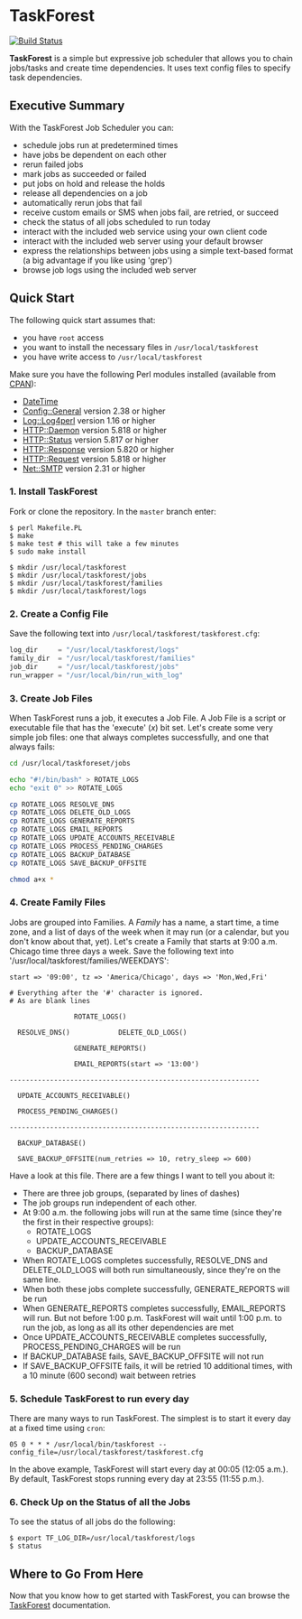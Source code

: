 # TaskForest

[![Build Status](https://travis-ci.org/aijaz/taskforest.svg?branch=master)](https://travis-ci.org/aijaz/taskforest)

**TaskForest** is a simple but expressive job scheduler that allows you to
chain jobs/tasks and create time dependencies. It uses text config files to
specify task dependencies.

## Executive Summary 

With the TaskForest Job Scheduler you can:

- schedule jobs run at predetermined times
- have jobs be dependent on each other
- rerun failed jobs
- mark jobs as succeeded or failed
- put jobs on hold and release the holds
- release all dependencies on a job
- automatically rerun jobs that fail
- receive custom emails or SMS when jobs fail, are retried, or succeed
- check the status of all jobs scheduled to run today
- interact with the included web service using your own client code
- interact with the included web server using your default browser
- express the relationships between jobs using a simple text-based format (a big advantage if you like using 'grep')
- browse job logs using the included web server

## Quick Start

The following quick start assumes that: 

- you have `root` access
- you want to install the necessary files in `/usr/local/taskforest`
- you have write access to `/usr/local/taskforest`

Make sure you have the following Perl modules installed (available from [CPAN](http://cpan.org/)):

- [DateTime][]
- [Config::General][] version 2.38 or higher
- [Log::Log4perl][] version 1.16 or higher
- [HTTP::Daemon][] version 5.818 or higher
- [HTTP::Status][] version 5.817 or higher
- [HTTP::Response][] version 5.820 or higher
- [HTTP::Request][] version 5.818 or higher
- [Net::SMTP][] version 2.31 or higher

### 1. Install TaskForest

Fork or clone the repository. In the `master` branch enter: 

```
$ perl Makefile.PL
$ make
$ make test # this will take a few minutes
$ sudo make install

$ mkdir /usr/local/taskforest
$ mkdir /usr/local/taskforest/jobs
$ mkdir /usr/local/taskforest/families
$ mkdir /usr/local/taskforest/logs
```

### 2. Create a Config File

Save the following text into `/usr/local/taskforest/taskforest.cfg`:

```python
log_dir     = "/usr/local/taskforest/logs"
family_dir  = "/usr/local/taskforest/families"
job_dir     = "/usr/local/taskforest/jobs"
run_wrapper = "/usr/local/bin/run_with_log"
```

### 3. Create Job Files

When TaskForest runs a job, it executes a Job File. A Job File is a script or executable file that has the 'execute' (*x*) bit set. Let's create some very simple job files: one that always completes successfully, and one that always fails:

```bash
cd /usr/local/taskforeset/jobs

echo "#!/bin/bash" > ROTATE_LOGS
echo "exit 0" >> ROTATE_LOGS

cp ROTATE_LOGS RESOLVE_DNS
cp ROTATE_LOGS DELETE_OLD_LOGS
cp ROTATE_LOGS GENERATE_REPORTS
cp ROTATE_LOGS EMAIL_REPORTS
cp ROTATE_LOGS UPDATE_ACCOUNTS_RECEIVABLE
cp ROTATE_LOGS PROCESS_PENDING_CHARGES
cp ROTATE_LOGS BACKUP_DATABASE
cp ROTATE_LOGS SAVE_BACKUP_OFFSITE

chmod a+x *
```

### 4. Create Family Files

Jobs are grouped into Families. A *Family* has a name, a start time, a time zone, and a list of days of the week when it may run (or a calendar, but you don't know about that, yet). Let's create a Family that starts at 9:00 a.m. Chicago time three days a week. Save the following text into '/usr/local/taskforest/families/WEEKDAYS':

```
start => '09:00', tz => 'America/Chicago', days => 'Mon,Wed,Fri'

# Everything after the '#' character is ignored.
# As are blank lines

                ROTATE_LOGS()

  RESOLVE_DNS()            DELETE_OLD_LOGS()

                GENERATE_REPORTS()

                EMAIL_REPORTS(start => '13:00')

--------------------------------------------------------------

  UPDATE_ACCOUNTS_RECEIVABLE()

  PROCESS_PENDING_CHARGES()

--------------------------------------------------------------

  BACKUP_DATABASE()

  SAVE_BACKUP_OFFSITE(num_retries => 10, retry_sleep => 600)
```

Have a look at this file. There are a few things I want to tell you about it:

- There are three job groups, (separated by lines of dashes)
- The job groups run independent of each other.
- At 9:00 a.m. the following jobs will run at the same time (since they're the first in their respective groups): 
    + ROTATE_LOGS
    + UPDATE_ACCOUNTS_RECEIVABLE
    + BACKUP_DATABASE
- When ROTATE_LOGS completes successfully, RESOLVE_DNS and DELETE_OLD_LOGS will both run simultaneously, since they're on the same line.
- When both these jobs complete successfully, GENERATE_REPORTS will be run
- When GENERATE_REPORTS completes successfully, EMAIL_REPORTS will run. But not before 1:00 p.m. TaskForest will wait until 1:00 p.m. to run the job, as long as all its other dependencies are met
- Once UPDATE_ACCOUNTS_RECEIVABLE completes successfully, PROCESS_PENDING_CHARGES will be run
- If BACKUP_DATABASE fails, SAVE_BACKUP_OFFSITE will not run
- If SAVE_BACKUP_OFFSITE fails, it will be retried 10 additional times, with a 10 minute (600 second) wait between retries

### 5. Schedule TaskForest to run every day

There are many ways to run TaskForest. The simplest is to start it every day at a fixed time using `cron`:

```
05 0 * * * /usr/local/bin/taskforest --config_file=/usr/local/taskforest/taskforest.cfg
```

In the above example, TaskForest will start every day at 00:05 (12:05 a.m.). By default, TaskForest stops running every day at 23:55 (11:55 p.m.).  

### 6. Check Up on the Status of all the Jobs

To see the status of all jobs do the following: 

```
$ export TF_LOG_DIR=/usr/local/taskforest/logs
$ status
```

## Where to Go From Here

Now that you know how to get started with TaskForest, you can browse the [TaskForest][] documentation.

[DateTime]: http://search.cpan.org/search?mode=all&query=DateTime
[Config::General]: http://search.cpan.org/search?mode=all&query=Config%3A%3AGeneral
[Log::Log4perl]: http://search.cpan.org/search?mode=all&query=Log%3A%3ALog4perl
[HTTP::Daemon]: http://search.cpan.org/search?mode=all&query=HTTP%3A%3ADaemon
[HTTP::Status]: http://search.cpan.org/search?mode=all&query=HTTP%3A%3AStatus
[HTTP::Response]: http://search.cpan.org/search?mode=all&query=HTTP%3A%3AResponse
[HTTP::Request]: http://search.cpan.org/search?mode=all&query=HTTP%3A%3ARequest
[Net::SMTP]: http://search.cpan.org/search?mode=all&query=Net%3A%3ASMTP
[TaskForest]: http://taskforest.aijaz.net
